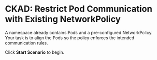 # CKAD: Restrict Pod Communication with Existing NetworkPolicy

A namespace already contains Pods and a pre-configured NetworkPolicy.  
Your task is to align the Pods so the policy enforces the intended communication rules.

Click **Start Scenario** to begin.
